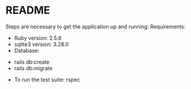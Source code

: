 # README

Steps are necessary to get the application up and running:
Requirements:
* Ruby version: 2.5.8
* sqlite3 version: 3.28.0
* Database: 
- rails db:create
- rails db:migrate
* To run the test suite: rspec
